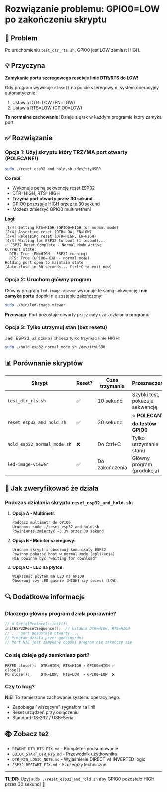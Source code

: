 # Rozwiązanie problemu: GPIO0=LOW po zakończeniu skryptu

## 🎯 Problem

Po uruchomieniu `test_dtr_rts.sh`, GPIO0 jest LOW zamiast HIGH.

## 💡 Przyczyna

**Zamykanie portu szeregowego resetuje linie DTR/RTS do LOW!**

Gdy program wywołuje `close()` na porcie szeregowym, system operacyjny automatycznie:
1. Ustawia DTR=LOW (EN=LOW)
2. Ustawia RTS=LOW (GPIO0=LOW)

**To normalne zachowanie!** Dzieje się tak w każdym programie który zamyka port.

## ✅ Rozwiązanie

### Opcja 1: Użyj skryptu który TRZYMA port otwarty (POLECANE!)

```bash
sudo ./reset_esp32_and_hold.sh /dev/ttyUSB0
```

**Co robi:**
- Wykonuje pełną sekwencję reset ESP32
- DTR=HIGH, RTS=HIGH
- **Trzyma port otwarty przez 30 sekund**
- GPIO0 pozostaje HIGH przez te 30 sekund
- Możesz zmierzyć GPIO0 multimetrem!

**Logi:**
```
[1/4] Setting RTS=HIGH (GPIO0=HIGH for normal mode)
[2/4] Asserting reset (DTR=LOW, EN=LOW)
[3/4] Releasing reset (DTR=HIGH, EN=HIGH)
[4/4] Waiting for ESP32 to boot (1 second)...
✅ ESP32 Reset Complete - Normal Mode Active
Current state:
  DTR: True (EN=HIGH - ESP32 running)
  RTS: True (GPIO0=HIGH - normal mode)
Holding port open to maintain state
[Auto-close in 30 seconds... Ctrl+C to exit now]
```

### Opcja 2: Uruchom główny program

Główny program `led-image-viewer` wykonuje tę samą sekwencję i **nie zamyka portu** dopóki nie zostanie zakończony:

```bash
sudo ./bin/led-image-viewer
```

**Przewaga:** Port pozostaje otwarty przez cały czas działania programu.

### Opcja 3: Tylko utrzymuj stan (bez resetu)

Jeśli ESP32 już działa i chcesz tylko trzymać linie HIGH:

```bash
sudo ./hold_esp32_normal_mode.sh /dev/ttyUSB0
```

## 📊 Porównanie skryptów

| Skrypt | Reset? | Czas trzymania | Przeznaczenie |
|--------|--------|----------------|---------------|
| `test_dtr_rts.sh` | ✅ | 10 sekund | Szybki test, pokazuje sekwencję |
| `reset_esp32_and_hold.sh` | ✅ | 30 sekund | ⭐ **POLECANY do testów GPIO0** |
| `hold_esp32_normal_mode.sh` | ❌ | Do Ctrl+C | Tylko utrzymanie stanu |
| `led-image-viewer` | ✅ | Do zakończenia | Główny program (produkcja) |

## 🧪 Jak zweryfikować że działa

### Podczas działania skryptu `reset_esp32_and_hold.sh`:

1. **Opcja A - Multimetr:**
   ```
   Podłącz multimetr do GPIO0
   Uruchom: sudo ./reset_esp32_and_hold.sh
   Powinieneś zmierzyć ~3.3V przez 30 sekund
   ```

2. **Opcja B - Monitor szeregowy:**
   ```
   Uruchom skrypt i obserwuj komunikaty ESP32
   Powinny pokazać boot w normal mode (aplikacja)
   NIE powinno być "waiting for download"
   ```

3. **Opcja C - LED na płytce:**
   ```
   Większość płytek ma LED na GPIO0
   Obserwuj czy LED gaśnie (HIGH) czy świeci (LOW)
   ```

## 🔍 Dodatkowe informacje

### Dlaczego główny program działa poprawnie?

```c++
// W SerialProtocol::init():
initESP32ResetSequence();  // Ustawia DTR=HIGH, RTS=HIGH
// ... port pozostaje otwarty ...
// Program działa przez godziny/dni
// Port NIE jest zamykany dopóki program nie zakończy się
```

### Co się dzieje gdy zamkniesz port?

```
PRZED close():  DTR=HIGH, RTS=HIGH → GPIO0=HIGH ✅
close()
PO close():     DTR=LOW,  RTS=LOW  → GPIO0=LOW  ❌
```

### Czy to bug?

**NIE!** To zamierzone zachowanie systemu operacyjnego:
- Zapobiega "wiszącym" sygnałom na linii
- Reset urządzeń przy odłączeniu
- Standard RS-232 / USB-Serial

## 📚 Zobacz też

- `README_DTR_RTS_FIX.md` - Kompletne podsumowanie
- `QUICK_START_DTR_RTS.md` - Przewodnik użytkownika
- `DTR_RTS_LOGIC_NOTE.md` - Wyjaśnienie DIRECT vs INVERTED logic
- `ESP32_RESTART_FIX.md` - Szczegóły techniczne

---

**TL;DR:** Użyj `sudo ./reset_esp32_and_hold.sh` aby GPIO0 pozostało HIGH przez 30 sekund! 🎯

